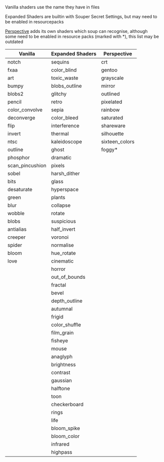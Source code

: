 Vanilla shaders use the name they have in files

Expanded Shaders are builtin with Souper Secret Settings, but may need to be enabled in resourcepacks

[Perspective](https://modrinth.com/mod/mclegoman-perspective) adds its own shaders which soup can recognise, although some need to be enabled in resource packs (marked with *), this list may be outdated

| Vanilla         | Expanded Shaders | Perspective    |
|-----------------|------------------|----------------|
| notch           | sequins          | crt            |
| fxaa            | color_blind      | gentoo         |
| art             | toxic_waste      | grayscale      |
| bumpy           | blobs_outline    | mirror         |
| blobs2          | glitchy          | outlined       |
| pencil          | retro            | pixelated      |
| color_convolve  | sepia            | rainbow        |
| deconverge      | color_bleed      | saturated      |
| flip            | interference     | shareware      |
| invert          | thermal          | silhouette     |
| ntsc            | kaleidoscope     | sixteen_colors |
| outline         | ghost            | foggy*         |
| phosphor        | dramatic         |                |
| scan_pincushion | pixels           |                |
| sobel           | harsh_dither     |                |
| bits            | glass            |                |
| desaturate      | hyperspace       |                |
| green           | plants           |                |
| blur            | collapse         |                |
| wobble          | rotate           |                |
| blobs           | suspicious       |                |
| antialias       | half_invert      |                |
| creeper         | voronoi          |                |
| spider          | normalise        |                |
| bloom           | hue_rotate       |                |
| love            | cinematic        |                |
|                 | horror           |                |
|                 | out_of_bounds    |                |
|                 | fractal          |                |
|                 | bevel            |                |
|                 | depth_outline    |                |
|                 | autumnal         |                |
|                 | frigid           |                |
|                 | color_shuffle    |                |
|                 | film_grain       |                |
|                 | fisheye          |                |
|                 | mouse            |                |
|                 | anaglyph         |                |
|                 | brightness       |                |
|                 | contrast         |                |
|                 | gaussian         |                |
|                 | halftone         |                |
|                 | toon             |                |
|                 | checkerboard     |                |
|                 | rings            |                |
|                 | life             |                |
|                 | bloom_spike      |                |
|                 | bloom_color      |                |
|                 | infrared         |                |
|                 | highpass         |                |
